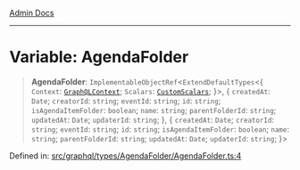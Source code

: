 [Admin Docs](/)

***

# Variable: AgendaFolder

> **AgendaFolder**: `ImplementableObjectRef`\<`ExtendDefaultTypes`\<\{ `Context`: [`GraphQLContext`](../../../../context/type-aliases/GraphQLContext.md); `Scalars`: [`CustomScalars`](../../../../scalars/type-aliases/CustomScalars.md); \}\>, \{ `createdAt`: `Date`; `creatorId`: `string`; `eventId`: `string`; `id`: `string`; `isAgendaItemFolder`: `boolean`; `name`: `string`; `parentFolderId`: `string`; `updatedAt`: `Date`; `updaterId`: `string`; \}, \{ `createdAt`: `Date`; `creatorId`: `string`; `eventId`: `string`; `id`: `string`; `isAgendaItemFolder`: `boolean`; `name`: `string`; `parentFolderId`: `string`; `updatedAt`: `Date`; `updaterId`: `string`; \}\>

Defined in: [src/graphql/types/AgendaFolder/AgendaFolder.ts:4](https://github.com/PalisadoesFoundation/talawa-api/blob/be5955174726b793a9d0896706e81c3e939858bf/src/graphql/types/AgendaFolder/AgendaFolder.ts#L4)
